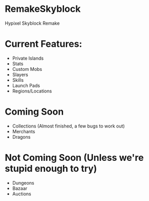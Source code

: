# RemakeSkyblock
Hypixel Skyblock Remake


# Current Features: 
 - Private Islands
 - Stats
 - Custom Mobs
 - Slayers
 - Skills
 - Launch Pads
 - Regions/Locations


# Coming Soon
 - Collections (Almost finished, a few bugs to work out)
 - Merchants
 - Dragons

# Not Coming Soon (Unless we're stupid enough to try)
 - Dungeons
 - Bazaar 
 - Auctions
